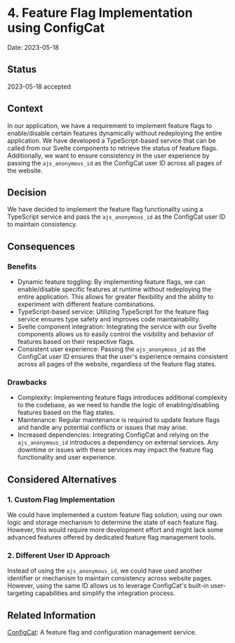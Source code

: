 # 4. Feature Flag Implementation using ConfigCat

Date: 2023-05-18

## Status

2023-05-18 accepted

## Context

In our application, we have a requirement to implement feature flags to enable/disable certain features dynamically without redeploying the entire application. We have developed a TypeScript-based service that can be called from our Svelte components to retrieve the status of feature flags. Additionally, we want to ensure consistency in the user experience by passing the `ajs_anonymous_id` as the ConfigCat user ID across all pages of the website.

## Decision

We have decided to implement the feature flag functionality using a TypeScript service and pass the `ajs_anonymous_id` as the ConfigCat user ID to maintain consistency.

## Consequences

### Benefits

-   Dynamic feature toggling: By implementing feature flags, we can enable/disable specific features at runtime without redeploying the entire application. This allows for greater flexibility and the ability to experiment with different feature combinations.
-   TypeScript-based service: Utilizing TypeScript for the feature flag service ensures type safety and improves code maintainability.
-   Svelte component integration: Integrating the service with our Svelte components allows us to easily control the visibility and behavior of features based on their respective flags.
-   Consistent user experience: Passing the `ajs_anonymous_id` as the ConfigCat user ID ensures that the user's experience remains consistent across all pages of the website, regardless of the feature flag states.

### Drawbacks

-   Complexity: Implementing feature flags introduces additional complexity to the codebase, as we need to handle the logic of enabling/disabling features based on the flag states.
-   Maintenance: Regular maintenance is required to update feature flags and handle any potential conflicts or issues that may arise.
-   Increased dependencies: Integrating ConfigCat and relying on the `ajs_anonymous_id` introduces a dependency on external services. Any downtime or issues with these services may impact the feature flag functionality and user experience.

## Considered Alternatives

### 1. Custom Flag Implementation

We could have implemented a custom feature flag solution, using our own logic and storage mechanism to determine the state of each feature flag. However, this would require more development effort and might lack some advanced features offered by dedicated feature flag management tools.

### 2. Different User ID Approach

Instead of using the `ajs_anonymous_id`, we could have used another identifier or mechanism to maintain consistency across website pages. However, using the same ID allows us to leverage ConfigCat's built-in user-targeting capabilities and simplify the integration process.

## Related Information

[ConfigCat](https://configcat.com/): A feature flag and configuration management service.
